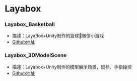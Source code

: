 # Layabox
### Layabox_Basketball
- 描述：LayaBox+Unity制作的篮球🏀微信小游戏
- [Github地址](https://github.com/yoyohan1/Layabox_Basketball) 

### Layabox_3DModelScene
- 描述：Layabox+Unity制作的模型展示场景，鼠标、手指操控
- [Github地址](https://github.com/yoyohan1/Layabox_3DModelScene) 